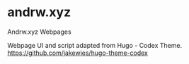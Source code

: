 # andrw.xyz
Andrw.xyz Webpages

Webpage UI and script adapted from Hugo - Codex Theme.
https://github.com/jakewies/hugo-theme-codex
